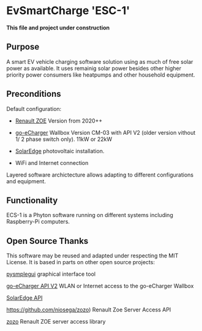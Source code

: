 # EvSmartCharge 'ESC-1'

**This file and project under construction**

## Purpose

A smart EV vehicle charging software solution using as much of free solar power as available.  It uses remainig solar power besides other higher priority power consumers like heatpumps and other household equipment.

## Preconditions

Default configuration:

- [Renault ZOE](https://de.renault.ch/elektroautos/renault-zoe.html) Version from 2020++

- [go-eCharger](https://go-e.co/produkte/go-echarger-home/) Wallbox Version CM-03 with API V2 
  (older version vithout 1/ 2 phase switch only). 11kW or 22kW

- [SolarEdge](https://www.solaredge.com/homeowner-new) photovoltaic installation.

- WiFi and Internet connection 

Layered software archictecture allows adapting to different configurations and equipment.

## Functionality

ECS-1 is a Phyton software running on different systems including Raspberry-Pi computers. 

## Open Source Thanks

This software may be reused and adapted under respecting the MIT License. It is based in parts on other open source projects:

[pysmplegui](https://pysimplegui.readthedocs.io/en/latest/) graphical interface tool

[go-eCharger API V2](https://github.com/goecharger/go-eCharger-API-v2)  WLAN or Internet access to the go-eCharger Wallbox

[SolarEdge API](https://www.solaredge.com/sites/default/files/se_monitoring_api.pdf)

https://github.com/niosega/zozo) Renault Zoe Server Access API  

[zozo](https://github.com/niosega/zozo) Renault ZOE server access library


